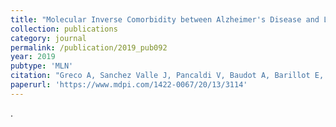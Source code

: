 ```yaml
---
title: "Molecular Inverse Comorbidity between Alzheimer's Disease and Lung Cancer: New Insights from Matrix Factorization"
collection: publications
category: journal
permalink: /publication/2019_pub092
year: 2019
pubtype: 'MLN'
citation: "Greco A, Sanchez Valle J, Pancaldi V, Baudot A, Barillot E, Caselle M, Valencia A, Zinovyev A, Cantini L. <a href="https://www.mdpi.com/1422-0067/20/13/3114">Molecular Inverse Comorbidity between Alzheimer's Disease and Lung Cancer: New Insights from Matrix Factorization</a>. 2019. <i>Int J Mol Sci</i> 20(13). pii: E3114."
paperurl: 'https://www.mdpi.com/1422-0067/20/13/3114'
---
```


.







